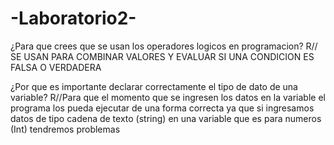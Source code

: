 # -Laboratorio2-

¿Para que crees que se usan los operadores logicos en programacion?
R// SE USAN PARA COMBINAR VALORES Y EVALUAR SI UNA CONDICION ES FALSA O VERDADERA

¿Por que es importante declarar correctamente el tipo de dato de una variable?
R//Para que el momento que se ingresen los datos en la variable el programa los pueda ejecutar de una forma correcta ya que si ingresamos datos de tipo cadena de texto (string) en una variable que es para numeros (Int) tendremos problemas
